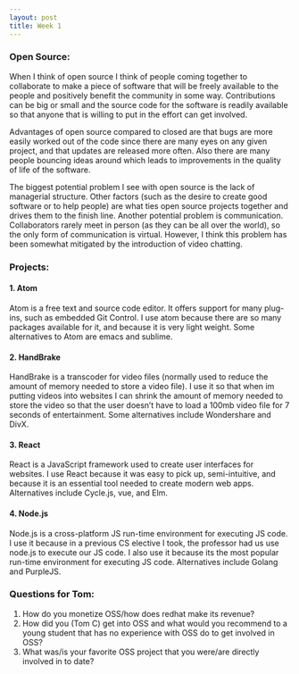 ```yaml
---
layout: post
title: Week 1
---
```


### Open Source:

<p>
	When I think of open source I think of people coming together to collaborate to make a piece of software that will be freely available to the people and positively benefit the community in some way. Contributions can be big or small and the source code for the software is readily available so that anyone that is willing to put in the effort can get involved. 
</p>	
<p>
	Advantages of open source compared to closed are that bugs are more easily worked out of the code since there are many eyes on any given project, and that updates are released more often. Also there are many people bouncing ideas around which leads to improvements in the quality of life of the software.
</p>
<p>
	The biggest potential problem I see with open source is the lack of managerial structure. Other factors (such as the desire to create good software or to help people) are what ties open source projects together and drives them to the finish line. Another potential problem is communication. Collaborators rarely meet in person (as they can be all over the world), so the only form of communication is virtual. However, I think this problem has been somewhat mitigated by the introduction of video chatting.
</p>

### Projects:

#### 1. Atom
Atom is a free text and source code editor. It offers support for many plug-ins, such as embedded Git Control. I use atom because there are so many packages available for it, and because it is very light weight. Some alternatives to Atom are emacs and sublime. 

#### 2. HandBrake
HandBrake is a transcoder for video files (normally used to reduce the amount of memory needed to  store a video file). I use it so that when im putting videos into websites I can shrink the amount of memory needed to store the video so that the user doesn’t have to load a 100mb video file for 7 seconds of entertainment. Some alternatives include Wondershare and DivX.

#### 3. React
React is a JavaScript framework used to create user interfaces for websites. I use React because it was easy to pick up, semi-intuitive, and because it is an essential tool needed to create modern web apps. Alternatives include Cycle.js, vue, and Elm.

#### 4. Node.js
Node.js is a cross-platform JS run-time environment for executing JS code. I use it because in a previous CS elective I took, the professor had us use node.js to execute our JS code. I also use it because its the most popular run-time environment for executing JS code. Alternatives include Golang and PurpleJS.


### Questions for Tom:

1. How do you monetize OSS/how does redhat make its revenue?
2. How did you (Tom C) get into OSS and what would you recommend to a young student that has no experience with OSS do to get involved in OSS?
3. What was/is your favorite OSS project that you were/are directly involved in to date?
